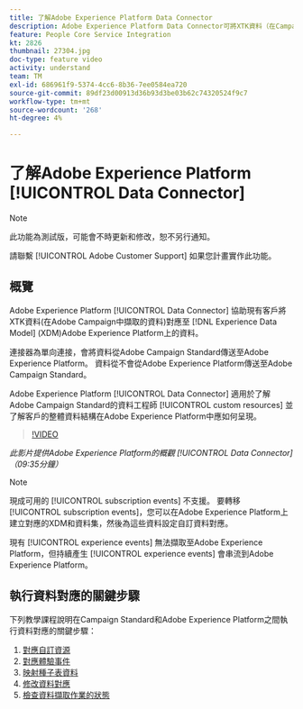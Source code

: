 ```yaml
---
title: 了解Adobe Experience Platform Data Connector
description: Adobe Experience Platform Data Connector可將XTK資料（在Campaign中擷取的資料）對應至Adobe Experience Platform上的Experience Data Model(XDM)資料，以協助現有客戶將其資料在Adobe Experience Platform上可用。
feature: People Core Service Integration
kt: 2826
thumbnail: 27304.jpg
doc-type: feature video
activity: understand
team: TM
exl-id: 686961f9-5374-4cc6-8b36-7ee0584ea720
source-git-commit: 89df23d00913d36b93d3be03b62c74320524f9c7
workflow-type: tm+mt
source-wordcount: '268'
ht-degree: 4%

---
```


# 了解Adobe Experience Platform [!UICONTROL Data Connector]

>[!NOTE]
>
>此功能為測試版，可能會不時更新和修改，恕不另行通知。
>
>請聯繫 [!UICONTROL Adobe Customer Support] 如果您計畫實作此功能。

## 概覽

Adobe Experience Platform [!UICONTROL Data Connector] 協助現有客戶將XTK資料(在Adobe Campaign中擷取的資料)對應至 [!DNL Experience Data Model] (XDM)Adobe Experience Platform上的資料。

連接器為單向連接，會將資料從Adobe Campaign Standard傳送至Adobe Experience Platform。 資料從不會從Adobe Experience Platform傳送至Adobe Campaign Standard。

Adobe Experience Platform [!UICONTROL Data Connector] 適用於了解Adobe Campaign Standard的資料工程師 [!UICONTROL custom resources] 並了解客戶的整體資料結構在Adobe Experience Platform中應如何呈現。

>[!VIDEO](https://video.tv.adobe.com/v/27304?quality=12&learn=on)

*此影片提供Adobe Experience Platform的概觀 [!UICONTROL Data Connector] （09:35分鐘）*

>[!NOTE]
>
>現成可用的 [!UICONTROL subscription events] 不支援。 要轉移 [!UICONTROL subscription events]，您可以在Adobe Experience Platform上建立對應的XDM和資料集，然後為這些資料設定自訂資料對應。
>
>現有 [!UICONTROL experience events] 無法擷取至Adobe Experience Platform，但持續產生 [!UICONTROL experience events] 會串流到Adobe Experience Platform。

## 執行資料對應的關鍵步驟

下列教學課程說明在Campaign Standard和Adobe Experience Platform之間執行資料對應的關鍵步驟：

1. [對應自訂資源](/help/administrating/adobe-experience-platform-data-connector/mapping-custom-resources.md)
2. [對應體驗事件](/help/administrating/adobe-experience-platform-data-connector/mapping-experience-events.md)
3. [映射種子表資料](/help/administrating/adobe-experience-platform-data-connector/mapping-seed-table-data.md)
4. [修改資料對應](/help/administrating/adobe-experience-platform-data-connector/modifying-data-mapping.md)
5. [檢查資料擷取作業的狀態](/help/administrating/adobe-experience-platform-data-connector/checking-status-of-data-ingestion-jobs.md)

